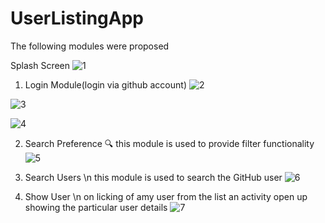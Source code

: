# UserListingApp

The following modules were proposed

Splash Screen
![1](https://user-images.githubusercontent.com/43025057/117055342-ae5c7200-ad38-11eb-9d23-1bc3202140a8.jpg)

1. Login Module(login via github account)
![2](https://user-images.githubusercontent.com/43025057/117055721-190dad80-ad39-11eb-94cd-2acca8a3d608.jpg)

![3](https://user-images.githubusercontent.com/43025057/117055726-1ad77100-ad39-11eb-80ff-2fb5c5f50b2d.jpg)

![4](https://user-images.githubusercontent.com/43025057/117055731-1b700780-ad39-11eb-96cd-bfe0d478cdb7.jpg)

2. Search Preference 🔍
this module is used to provide filter functionality
![5](https://user-images.githubusercontent.com/43025057/117055733-1c089e00-ad39-11eb-8838-f0eba7117959.jpg)

3. Search Users \n
this module is used to search the GitHub user 
![6](https://user-images.githubusercontent.com/43025057/117055735-1ca13480-ad39-11eb-9e69-47276e82e4d0.jpg)

4. Show User \n
on licking of amy user from the list an activity open up showing the particular user details
![7](https://user-images.githubusercontent.com/43025057/117055738-1dd26180-ad39-11eb-9bf2-49ee2c90d320.jpg)
